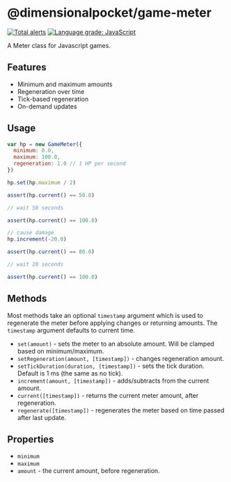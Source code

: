 # @dimensionalpocket/game-meter

[![Total alerts](https://img.shields.io/lgtm/alerts/g/dimensionalpocket/game-meter-js.svg?logo=lgtm&logoWidth=18)](https://lgtm.com/projects/g/dimensionalpocket/game-meter-js/alerts/) [![Language grade: JavaScript](https://img.shields.io/lgtm/grade/javascript/g/dimensionalpocket/game-meter-js.svg?logo=lgtm&logoWidth=18)](https://lgtm.com/projects/g/dimensionalpocket/game-meter-js/context:javascript)

A Meter class for Javascript games.

## Features

* Minimum and maximum amounts
* Regeneration over time
* Tick-based regeneration
* On-demand updates

## Usage

```javascript
var hp = new GameMeter({
  minimum: 0.0,
  maximum: 100.0,
  regeneration: 1.0 // 1 HP per second
})

hp.set(hp.maximum / 2)

assert(hp.current() == 50.0)

// wait 50 seconds

assert(hp.current() == 100.0)

// cause damage
hp.increment(-20.0)

assert(hp.current() == 80.0)

// wait 20 seconds

assert(hp.current() == 100.0)
```

## Methods

Most methods take an optional `timestamp` argument which is used to regenerate the meter before applying changes or returning amounts. The `timestamp` argument defaults to current time.

* `set(amount)` - sets the meter to an absolute amount. Will be clamped based on minimum/maximum.
* `setRegeneration(amount, [timestamp])` - changes regeneration amount.
* `setTickDuration(duration, [timestamp])` - sets the tick duration. Default is 1 ms (the same as no tick).
* `increment(amount, [timestamp])` - adds/subtracts from the current amount.
* `current([timestamp])` - returns the current meter amount, after regeneration.
* `regenerate([timestamp])` - regenerates the meter based on time passed after last update.

## Properties

* `minimum`
* `maximum`
* `amount` - the current amount, before regeneration.
